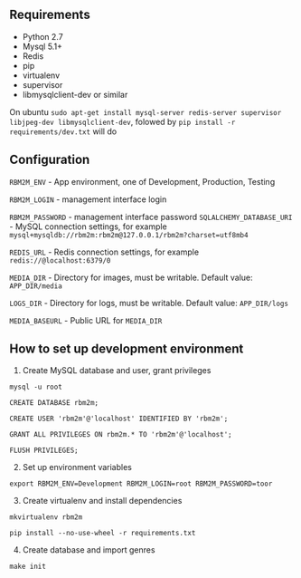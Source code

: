## Requirements

* Python 2.7
* Mysql 5.1+
* Redis
* pip
* virtualenv
* supervisor
* libmysqlclient-dev or similar

On ubuntu `sudo apt-get install mysql-server redis-server supervisor libjpeg-dev libmysqlclient-dev`, folowed by `pip install -r requirements/dev.txt` will do

## Configuration

`RBM2M_ENV` - App environment, one of Development, Production, Testing

`RBM2M_LOGIN` - management interface login

`RBM2M_PASSWORD` - management interface password
`SQLALCHEMY_DATABASE_URI` - MySQL connection settings, for example `mysql+mysqldb://rbm2m:rbm2m@127.0.0.1/rbm2m?charset=utf8mb4`

`REDIS_URL` - Redis connection settings, for example `redis://@localhost:6379/0`

`MEDIA_DIR` - Directory for images, must be writable. Default value: `APP_DIR/media`

`LOGS_DIR` - Directory for logs, must be writable. Default value: `APP_DIR/logs`

`MEDIA_BASEURL` - Public URL for `MEDIA_DIR`


## How to set up development environment

1. Create MySQL database and user, grant privileges

`mysql -u root`

```
CREATE DATABASE rbm2m;

CREATE USER 'rbm2m'@'localhost' IDENTIFIED BY 'rbm2m';

GRANT ALL PRIVILEGES ON rbm2m.* TO 'rbm2m'@'localhost';

FLUSH PRIVILEGES;

```

2. Set up environment variables

`export RBM2M_ENV=Development RBM2M_LOGIN=root RBM2M_PASSWORD=toor`

3. Create virtualenv and install dependencies

```
mkvirtualenv rbm2m

pip install --no-use-wheel -r requirements.txt
```

4. Create database and import genres

`make init`

